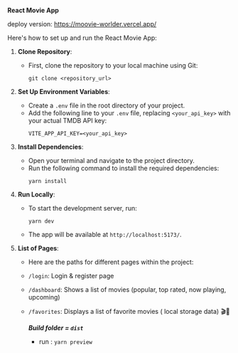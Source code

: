 **React Movie App**

deploy version: https://moovie-worlder.vercel.app/

Here's how to set up and run the React Movie App:

1. **Clone Repository**:

   - First, clone the repository to your local machine using Git:
     ```
     git clone <repository_url>
     ```

2. **Set Up Environment Variables**:

   - Create a `.env` file in the root directory of your project.
   - Add the following line to your `.env` file, replacing `<your_api_key>` with your actual TMDB API key:
     ```
     VITE_APP_API_KEY=<your_api_key>
     ```

3. **Install Dependencies**:

   - Open your terminal and navigate to the project directory.
   - Run the following command to install the required dependencies:
     ```
     yarn install
     ```

4. **Run Locally**:

   - To start the development server, run:
     ```
     yarn dev
     ```
   - The app will be available at `http://localhost:5173/`.

5. **List of Pages**:

   - Here are the paths for different pages within the project:
   - `/login`: Login & register page
   - `/dashboard`: Shows a list of movies (popular, top rated, now playing, upcoming)
   - `/favorites`: Displays a list of favorite movies ( local storage data)
     🎬🍿

     **_Build folder = `dist`_**

     - run : `yarn preview`
